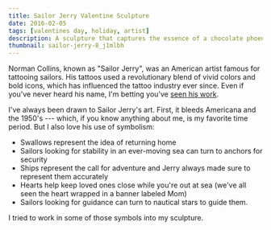 ```yaml
---
title: Sailor Jerry Valentine Sculpture
date: 2016-02-05
tags: [valentines day, holiday, artist]
description: A sculpture that captures the essence of a chocolate phoenix.
thumbnail: sailor-jerry-8_j1mlbh
---
```


Norman Collins, known as "Sailor Jerry", was an American artist famous for tattooing sailors. His tattoos used a revolutionary blend of vivid colors and bold icons, which has influenced the tattoo industry ever since. Even if you've never heard his name, I'm betting you've [seen his work](http://sailorjerry.com/en/tattoos/flash-meanings/).

I've always been drawn to Sailor Jerry's art. First, it bleeds Americana and the 1950's --- which, if you know anything about me, is my favorite time period. But I also love his use of symbolism:

* Swallows represent the idea of returning home
* Sailors looking for stability in an ever-moving sea can turn to anchors for security
* Ships represent the call for adventure and Jerry always made sure to represent them accurately
* Hearts help keep loved ones close while you're out at sea (we've all seen the heart wrapped in a banner labeled Mom)
* Sailors looking for guidance can turn to nautical stars to guide them.

I tried to work in some of those symbols into my sculpture.
